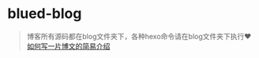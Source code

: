 # blued-blog

> 博客所有源码都在blog文件夹下，各种hexo命令请在blog文件夹下执行♥️
> [如何写一片博文的简易介绍](http://web.blued.cn/2017/06/10/hello-world/)
